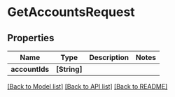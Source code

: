 # GetAccountsRequest

## Properties
Name | Type | Description | Notes
------------ | ------------- | ------------- | -------------
**accountIds** | **[String]** |  | 

[[Back to Model list]](../README.md#documentation-for-models) [[Back to API list]](../README.md#documentation-for-api-endpoints) [[Back to README]](../README.md)


